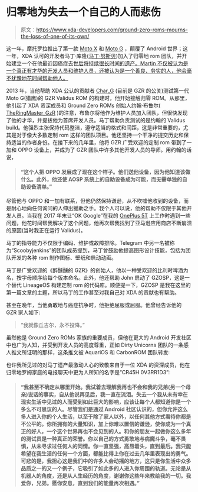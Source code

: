 # 归零地为失去一个自己的人而悲伤

> 原文：<https://www.xda-developers.com/ground-zero-roms-mourns-the-loss-of-one-of-its-own/>

这一年，摩托罗拉推出了第一款 [Moto X](https://forum.xda-developers.com/moto-x) 和 [Moto G](https://forum.xda-developers.com/moto-g) ，颠覆了 Android 世界；这一年，XDA 认可的开发者马丁·库隆([马丁·努斯贝](https://forum.xda-developers.com/member.php?u=4139665))加入了归零地 rom 团队，并开始建立一个在他最近因癌症去世[后将持续很长时间的遗产。Martin 不仅被认为是一个真正有才华的开发人员和维护人员，还被认为是一个善良、务实的人，他会毫不犹豫地花时间帮助他人。](https://twitter.com/xdadevelopers/status/1299070899031859201)

2013 年，当他帮助 XDA 公认的贡献者 [Char_G](https://forum.xda-developers.com/member.php?u=5213564) (目前是 GZR 的公关)测试第一代 Moto G(猎鹰)的 GZR Validus ROM 的构建时，他开始接触归零 ROM。从那里，他引起了 XDA 资深成员和 Ground Zero ROMs 创始人约翰·布鲁尔( [TheRingMaster_GzR](https://forum.xda-developers.com/member.php?u=5283048) )的注意，布鲁尔将他作为维护人员加入团队，但很快发现了他的才华，并提拔他为首席开发人员。马丁帮助负责测试的是约翰的 Validus build。他强烈主张保持代码整洁，遵守适当的格式和间距，这是非常重要的，尤其是对于像大多数定制 rom 这样的团队项目。他还坚持一个干净的提交历史和保持适当的作者身份。在接下来的几年里，他将 GZR 广受欢迎的定制 rom 带到了一加和 OPPO 设备上，并成为了 GZR 团队中许多其他开发人员的导师。用约翰的话说，

> #### “这个人把 OPPO 发展成了现在这个样子。他们送他设备，因为他知道该做什么。此外，他还使 AOSP 系统上的自助设备成为可能，而无需单独的自助设备清单。”

尽管他与 OPPO 和一加有联系，但他仍然保持谦逊，从不吹嘘他收到的设备，而是耐心地向任何询问的人伸出援助之手。我个人可以说，他的帮助不仅限于其他开发人员。当我在 2017 年末让“OK Google”在我的 [OnePlus 5T](https://forum.xda-developers.com/oneplus-5t) 上工作时遇到一些问题，他花时间帮我解决了这个问题，他再次帮我找到了亚马逊应用商店不断崩溃的原因(当时我正在运行 Validus)。

马丁的指导能力不仅限于编码、维护或故障排除。Telegram 中另一名被称为“Scoobyjenkins”的团队成员提到，马丁曾鼓励他提高图形设计技能，包括为团队开发的各种 rom 制作图标、壁纸和启动动画。

马丁是广受欢迎的《醉醺醺的 GZR》的创始人，他以一种受欢迎的比利时啤酒为名，按字母顺序给每个版本命名。此外，他还帮助 John 启动了 GZOSP，这是一个替代 LineageOS 构建定制 rom 的代码库。顺便提一下，GZOSP 是我在这里的第一篇文章的主题，所以马丁的工作甚至对我自己对 XDA 的贡献也有帮助。

甚至在晚年，当他勇敢地与癌症抗争时，他拒绝屈服或屈服。他曾经告诉他的 GZR 家人如下:

> “我就像丘吉尔，永不投降。”

虽然他是 Ground Zero ROMs 家族的重要成员，但他在更大的 Android 开发社区中也广为人知，并受到开发人员的高度尊重，正如 Dirty Unicorns 团队的一条感人推文所证明的那样，这条推文被 AquariOS 和 CarbonROM 团队转发:

也许我所见过的对马丁遗产最激动人心的致敬来自于一位 XDA 的资深成员，他在归零地罗姆家庭的电报聊天中更为人所知的名字是“CR45H 0V3RR1D3”:

> #### “我甚至不确定从哪里开始。我试着去理解我再也不会和我的兄弟(另一个母亲)说话的事实，自从他说再见后，我一直在流泪。失去一个我从未有幸在现实生活中见过的人而受到如此巨大的影响，应该让每个人都知道你是一个多么不可思议的人。尽管我们是通过 Android 社区认识的，但你允许这么多人进入你的个人生活，以至于除了家人以外，以任何其他方式看待你都是不公平的。你所拥有的大量知识，加上你难以置信的谦逊，使你成为一个真正的好人，一个这个世界再也不会见到的人。和你的朋友一起做你这么多年的测试员是一种真正的荣誉。你以自己的方式勇敢地与病魔斗争，毫不畏惧，从未寻求过任何人的同情。你一直坚强，高昂着头，直到最后。我只能希望在我生活的任何一个方面，都能比得上你在过去几年里表现出的勇气。可悲的是，我担心这是我们中的许多人会动摇的地方，这只是你生活中众多品质之一的又一个例子，它吸引了如此多的人进入你周围的轨道。无论是从机器人的角度，还是从人生经历的角度，谢谢你这些年来教给我的一切。我爱你，兄弟。愿你安息，直到我们的能量再次相遇。”